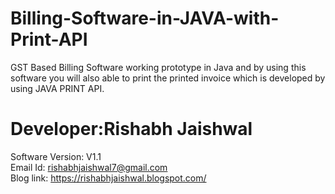# Billing-Software-in-JAVA-with-Print-API
GST Based Billing Software working prototype in Java and by using this software you will also able to print the printed invoice which is developed by using JAVA PRINT API.

# Developer:Rishabh Jaishwal
Software Version: V1.1<br>
Email Id: rishabhjaishwal7@gmail.com<br>
Blog link: https://rishabhjaishwal.blogspot.com/<br>

